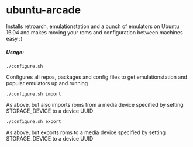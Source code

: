 # ubuntu-arcade

Installs retroarch, emulationstation and a bunch of emulators on Ubuntu 16.04 and makes moving your roms and configuration between machines easy :)

##### Usage:
`./configure.sh`


Configures all repos, packages and config files to get emulationstation and popular emulators up and running

`./configure.sh import`


As above, but also imports roms from a media device specified by setting STORAGE_DEVICE to a device UUID

`./configure.sh export`


As above, but exports roms to a media device specified by setting STORAGE_DEVICE to a device UUID
